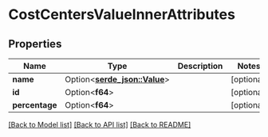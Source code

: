 # CostCentersValueInnerAttributes

## Properties

Name | Type | Description | Notes
------------ | ------------- | ------------- | -------------
**name** | Option<[**serde_json::Value**](.md)> |  | [optional]
**id** | Option<**f64**> |  | [optional]
**percentage** | Option<**f64**> |  | [optional]

[[Back to Model list]](../README.md#documentation-for-models) [[Back to API list]](../README.md#documentation-for-api-endpoints) [[Back to README]](../README.md)


